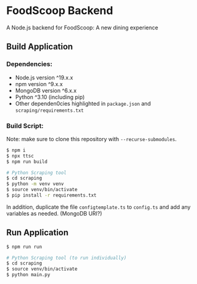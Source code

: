 # FoodScoop Backend
A Node.js backend for FoodScoop: A new dining experience

## Build Application

### Dependencies:
- Node.js version ^19.x.x
- npm version ^9.x.x
- MongoDB version ^6.x.x
- Python ^3.10 (including pip)
- Other dependen0cies highlighted in `package.json` and `scraping/requirements.txt`

### Build Script:

Note: make sure to clone this repository with `--recurse-submodules`.

```sh
$ npm i
$ npx ttsc
$ npm run build

# Python Scraping tool
$ cd scraping
$ python -m venv venv
$ source venv/bin/activate
$ pip install -r requirements.txt
```

In addition, duplicate the file `configtemplate.ts` to `config.ts` and add any variables as needed. (MongoDB URI?)

## Run Application
```sh
$ npm run run

# Python Scraping tool (to run individually)
$ cd scraping
$ source venv/bin/activate
$ python main.py
```
